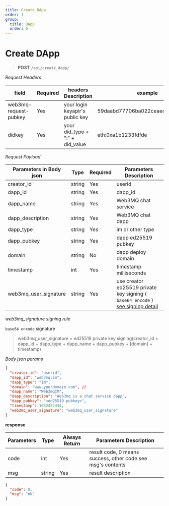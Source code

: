 ```yaml
---
title: Create DApp
order: 1
group:
  title: DApp
  order: 6
---
```



# Create DApp

> **POST** `/api/create_dapp/`

_Request Headers_

| field                 | Required | headers Description             | example                          |
| --------------------- | -------- | ------------------------------- | -------------------------------- |
| web3mq-request-pubkey | Yes      | your login keyapir's public key | 59daabd77706ba022ceaed10e4275bd6 |
| didkey                | Yes      | your did_type + ":" + did_value | eth:0xa1b1233fdfde               |

_Request Payload_

| Parameters in Body json | Type   | Required | Parameters Description                                                                               |
| ----------------------- | ------ | -------- | ---------------------------------------------------------------------------------------------------- |
| creator_id              | string | Yes      | userid                                                                                               |
| dapp_id                 | string | Yes      | dapp_id                                                                                              |
| dapp_name               | string | Yes      | Web3MQ chat service                                                                                  |
| dapp_description        | string | Yes      | Web3MQ chat dapp                                                                                     |
| dapp_type               | string | Yes      | im or other type                                                                                     |
| dapp_pubkey             | string | Yes      | dapp ed25519 pubkey                                                                                  |
| domain                  | string | No       | dapp deploy domain                                                                                   |
| timestamp               | int    | Yes      | timestamp milliseconds                                                                               |
| web3mq_user_signature   | string | Yes      | use creator ed25519 private key signing ( `base64 encode` ) [see signing detail](/docs/Web3MQ-API/signature) |

_web3mq_signature signing rule_

`base64 encode` signature

> web3mq_user_signature = ed25519 private key signing(creator_id + dapp_id + dapp_type + dapp_name + dapp_pubkey + [domain] + timestamp)

_Body json params_

```json
{
  "creator_id": "userid",
  "dapp_id": "web3mq:im",
  "dapp_type": "im",
  "domain": "www.yourdomain.com", //
  "dapp_name": "Web3mqIM",
  "dapp_description": "Web3mq is a chat service dapp",
  "dapp_pubkey": "<ed25519 pubkey>",
  "timestamp": 1632432434,
  "web3mq_user_signature": "web3mq_user_signature"
}
```

**response**

| Parameters | Type   | Always Return | Parameters Description                                      |
| ---------- | ------ | ------------- | ----------------------------------------------------------- |
| code       | int    | Yes           | result code, 0 means success, other code see msg's contents |
| msg        | string | Yes           | result description                                          |

```json
{
  "code": 0,
  "msg": "ok"
}
```
